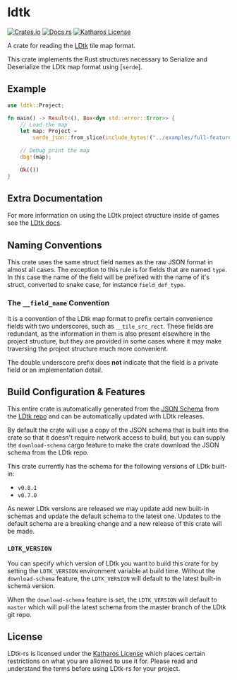 # ldtk

[![Crates.io](https://img.shields.io/crates/v/bevy_ldtk.svg)](https://crates.io/crates/bevy_ldtk)
[![Docs.rs](https://docs.rs/bevy_ldtk/badge.svg)](https://docs.rs/bevy_ldtk)
[![Katharos License](https://img.shields.io/badge/License-Katharos-blue)](https://github.com/katharostech/katharos-license)

A crate for reading the [LDtk] tile map format.

This crate implements the Rust structures necessary to Serialize and Deserialize the LDtk map
format using [`serde`].

## Example

```rust
use ldtk::Project;

fn main() -> Result<(), Box<dyn std::error::Error>> {
    // Load the map
    let map: Project =
        serde_json::from_slice(include_bytes!("../examples/full-features.ldtk"))?;

    // Debug print the map
    dbg!(map);

    Ok(())
}
```

[ldtk]: https://github.com/deepnight/ldtk

## Extra Documentation

For more information on using the LDtk project structure inside of games see the [LDtk
docs][ldtk_docs].

## Naming Conventions

This crate uses the same struct field names as the raw JSON format in almost all cases. The
exception to this rule is for fields that are named `type`. In this case the name of the field
will be prefixed with the name of it's struct, converted to snake case, for instance
`field_def_type`.

### The `__field_name` Convention

It is a convention of the LDtk map format to prefix certain convenience fields with two
underscores, such as `__tile_src_rect`. These fields are redundant, as the information in them
is also present elsewhere in the project structure, but they are provided in some cases where it
may make traversing the project structure much more convenient.

The double underscore prefix does **not** indicate that the field is a private field or an
implementation detail.

[ldtk_docs]: https://ldtk.io/docs/game-dev/json-overview/

## Build Configuration & Features

This entire crate is automatically generated from the [JSON Schema](http://json-schema.org/)
from the [LDtk repo](https://github.com/deepnight/ldtk/blob/master/docs/JSON_SCHEMA.json) and
can be automatically updated with LDtk releases.

By default the crate will use a copy of the JSON schema that is built into the crate so that it
doesn't require network access to build, but you can supply the `download-schema` cargo feature
to make the crate download the JSON schema from the LDtk repo.

This crate currently has the schema for the following versions of LDtk built-in:

- `v0.8.1`
- `v0.7.0`

As newer LDtk versions are released we may update add new built-in schemas and update the
default schema to the latest one. Updates to the default schema are a breaking change and a new
release of this crate will be made.

### `LDTK_VERSION`

You can specify which version of LDtk you want to build this crate for by setting the
`LDTK_VERSION` environment variable at build time. Without the `download-schema` feature, the
`LDTK_VERSION` will default to the latest built-in schema version.

When the `download-schema` feature is set, the `LDTK_VERSION` will default to `master` which
will pull the latest schema from the master branch of the LDtk git repo.

## License

LDtk-rs is licensed under the [Katharos License][k_license] which places certain restrictions on
what you are allowed to use it for. Please read and understand the terms before using LDtk-rs
for your project.

[k_license]: https://github.com/katharostech/katharos-license
